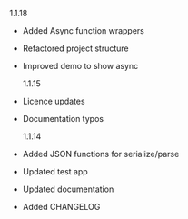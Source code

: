 1.1.18

- Added Async function wrappers
- Refactored project structure
- Improved demo to show async

  1.1.15

- Licence updates
- Documentation typos

  1.1.14

- Added JSON functions for serialize/parse
- Updated test app
- Updated documentation
- Added CHANGELOG
